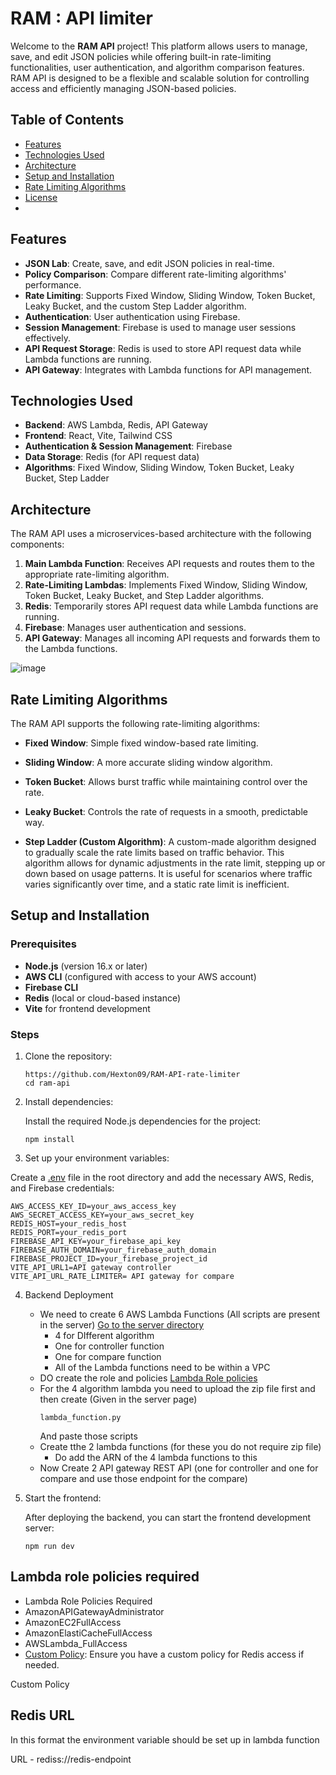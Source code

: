 # RAM : API limiter

Welcome to the **RAM API** project! This platform allows users to manage, save, and edit JSON policies while offering built-in rate-limiting functionalities, user authentication, and algorithm comparison features. RAM API is designed to be a flexible and scalable solution for controlling access and efficiently managing JSON-based policies.

## Table of Contents

- [Features](#features)
- [Technologies Used](#technologies-used)
- [Architecture](#architecture)
- [Setup and Installation](#setup-and-installation)
- [Rate Limiting Algorithms](#rate-limiting-algorithms)
- [License](#license)
- 
## Features

- **JSON Lab**: Create, save, and edit JSON policies in real-time.
- **Policy Comparison**: Compare different rate-limiting algorithms' performance.
- **Rate Limiting**: Supports Fixed Window, Sliding Window, Token Bucket, Leaky Bucket, and the custom Step Ladder algorithm.
- **Authentication**: User authentication using Firebase.
- **Session Management**: Firebase is used to manage user sessions effectively.
- **API Request Storage**: Redis is used to store API request data while Lambda functions are running.
- **API Gateway**: Integrates with Lambda functions for API management.

## Technologies Used

- **Backend**: AWS Lambda, Redis, API Gateway
- **Frontend**: React, Vite, Tailwind CSS
- **Authentication & Session Management**: Firebase
- **Data Storage**: Redis (for API request data)
- **Algorithms**: Fixed Window, Sliding Window, Token Bucket, Leaky Bucket, Step Ladder

## Architecture

The RAM API uses a microservices-based architecture with the following components:

1. **Main Lambda Function**: Receives API requests and routes them to the appropriate rate-limiting algorithm.
2. **Rate-Limiting Lambdas**: Implements Fixed Window, Sliding Window, Token Bucket, Leaky Bucket, and Step Ladder algorithms.
3. **Redis**: Temporarily stores API request data while Lambda functions are running.
4. **Firebase**: Manages user authentication and sessions.
5. **API Gateway**: Manages all incoming API requests and forwards them to the Lambda functions.

![image](https://github.com/user-attachments/assets/f27738dc-cb9b-4329-a4ad-5e02887fb121)

## Rate Limiting Algorithms

The RAM API supports the following rate-limiting algorithms:

- **Fixed Window**: Simple fixed window-based rate limiting.

- **Sliding Window**: A more accurate sliding window algorithm.

- **Token Bucket**: Allows burst traffic while maintaining control over the rate.

- **Leaky Bucket**: Controls the rate of requests in a smooth, predictable way.

- **Step Ladder (Custom Algorithm)**: A custom-made algorithm designed to gradually scale the rate limits based on traffic behavior. This algorithm allows for dynamic adjustments in the rate limit, stepping up or down based on usage patterns. It is useful for scenarios where traffic varies significantly over time, and a static rate limit is inefficient.


## Setup and Installation

### Prerequisites

- **Node.js** (version 16.x or later)
- **AWS CLI** (configured with access to your AWS account)
- **Firebase CLI**
- **Redis** (local or cloud-based instance)
- **Vite** for frontend development

### Steps

1. Clone the repository:
   ```
   https://github.com/Hexton09/RAM-API-rate-limiter
   cd ram-api
   ```
2. Install dependencies:

   Install the required Node.js dependencies for the project:
   ```
   npm install
   ```
3.  Set up your environment variables:
   
   Create a [.env](client/.env.example) file in the root directory and add the necessary AWS, Redis, and Firebase credentials:
   ```
   AWS_ACCESS_KEY_ID=your_aws_access_key
   AWS_SECRET_ACCESS_KEY=your_aws_secret_key
   REDIS_HOST=your_redis_host
   REDIS_PORT=your_redis_port
   FIREBASE_API_KEY=your_firebase_api_key
   FIREBASE_AUTH_DOMAIN=your_firebase_auth_domain
   FIREBASE_PROJECT_ID=your_firebase_project_id
   VITE_API_URL1=API gateway controller
   VITE_API_URL_RATE_LIMITER= API gateway for compare
   ```
4. Backend Deployment
   * We need to create 6 AWS Lambda Functions (All scripts are present in the server) [Go to the server directory](/server)
      * 4 for DIfferent algorithm
      * One for controller function
      * One for compare function
      * All of the Lambda functions need to be within a VPC
   * DO create the role and policies [Lambda Role policies](#lambda-role-policies-required)
   * For the 4 algorithm lambda you need to upload the zip file first and then create (Given in the server page)
      ```
      lambda_function.py
      ```
      And paste those scripts
   * Create tthe 2 lambda functions (for these you do not require zip file)
      * Do add the ARN of the 4 lambda functions to this    
   * Now Create 2 API gateway REST API (one for controller and one for compare and use those endpoint for the compare)
6. Start the frontend:

   After deploying the backend, you can start the frontend development server:
   ```
   npm run dev
   ```


## Lambda role policies required

- Lambda Role Policies Required
-  AmazonAPIGatewayAdministrator
-  AmazonEC2FullAccess
-  AmazonElastiCacheFullAccess
-  AWSLambda_FullAccess
-  [Custom Policy](server/Lambda%20functions/Lambda_function_Policy): Ensure you have a custom policy for Redis access if needed.

Custom Policy

## Redis URL
In this format the environment variable should be set up in lambda function

URL - rediss://redis-endpoint


